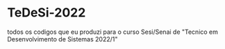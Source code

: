 # TeDeSi-2022
todos os codigos que eu produzi para o curso Sesi/Senai de "Tecnico em Desenvolvimento de Sistemas 2022/1"
